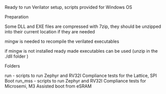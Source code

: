 Ready to run Verilator setup, scripts provided for Windows OS

Preparation

Some DLL and EXE files are compressed with 7zip, they should be unzipped into their current location if they are needed

mingw is needed to recompile the verilated executables
 
if mingw is not installed ready made executables can be used (unzip in the ./dll folder )


Folders

run	- scripts to run Zephyr and RV32I Compliance tests for the Lattice, SPI Boot
run_mss	- scripts to run Zephyr and RV32I Compliance tests for Microsemi, M3 Assisted boot from eSRAM